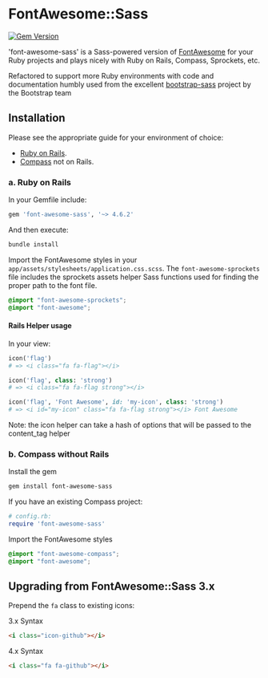 # FontAwesome::Sass

[![Gem Version](https://badge.fury.io/rb/font-awesome-sass.svg)](https://badge.fury.io/rb/font-awesome-sass)

'font-awesome-sass' is a Sass-powered version of [FontAwesome](http://fortawesome.github.io/Font-Awesome/) for your Ruby projects and plays nicely with 
 Ruby on Rails, Compass, Sprockets, etc.
 
 Refactored to support more Ruby environments with code and documentation humbly used from the excellent
 [bootstrap-sass](https://github.com/twbs/bootstrap-sass) project by the Bootstrap team 

## Installation

Please see the appropriate guide for your environment of choice:

* [Ruby on Rails](#a-ruby-on-rails).
* [Compass](#b-compass-without-rails) not on Rails.

### a. Ruby on Rails

In your Gemfile include:

```ruby
gem 'font-awesome-sass', '~> 4.6.2'
```

And then execute:

```sh
bundle install
```

Import the FontAwesome styles in your `app/assets/stylesheets/application.css.scss`. The `font-awesome-sprockets` file
includes the sprockets assets helper Sass functions used for finding the proper path to the font file.

```scss
@import "font-awesome-sprockets";
@import "font-awesome";
```

#### Rails Helper usage

In your view:

```ruby
icon('flag')
# => <i class="fa fa-flag"></i>
```

```ruby
icon('flag', class: 'strong')
# => <i class="fa fa-flag strong"></i>
```

```ruby
icon('flag', 'Font Awesome', id: 'my-icon', class: 'strong')
# => <i id="my-icon" class="fa fa-flag strong"></i> Font Awesome
```

Note: the icon helper can take a hash of options that will be passed to the content_tag helper

### b. Compass without Rails

Install the gem

```sh
gem install font-awesome-sass
```

If you have an existing Compass project:

```ruby
# config.rb:
require 'font-awesome-sass'
```

Import the FontAwesome styles

```scss
@import "font-awesome-compass";
@import "font-awesome";
```

## Upgrading from FontAwesome::Sass 3.x

Prepend the `fa` class to existing icons:

3.x Syntax

```html
<i class="icon-github"></i>
```

4.x Syntax

```html
<i class="fa fa-github"></i>
```
